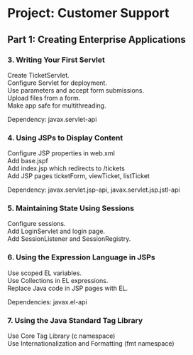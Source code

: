 # Project: Customer Support

## Part 1: Creating Enterprise Applications

### 3. Writing Your First Servlet

Create TicketServlet.  
Configure Servlet for deployment.  
Use parameters and accept form submissions.  
Upload files from a form.  
Make app safe for multithreading.  

Dependency: javax.servlet-api  

### 4. Using JSPs to Display Content

Configure JSP properties in web.xml  
Add base.jspf  
Add index.jsp which redirects to /tickets  
Add JSP pages ticketForm, viewTicket, listTicket  

Dependency: javax.servlet.jsp-api, javax.servlet.jsp.jstl-api  

### 5. Maintaining State Using Sessions

Configure sessions.  
Add LoginServlet and login page.  
Add SessionListener and SessionRegistry.  

### 6. Using the Expression Language in JSPs

Use scoped EL variables.  
Use Collections in EL expressions.  
Replace Java code in JSP pages with EL.

Dependencies: javax.el-api

### 7. Using the Java Standard Tag Library

Use Core Tag Library (c namespace)  
Use Internationalization and Formatting (fmt namespace)

